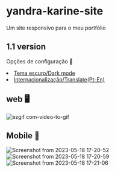 # yandra-karine-site
Um site responsivo para o meu portfólio

## 1.1 version
Opções de configuração :wrench:
<u>
<li>Tema escuro/Dark mode</li>
<li>Internacionalização/Translate(Pt-En)</li>
</u>

## web :desktop_computer:
![ezgif com-video-to-gif](https://github.com/yandrakarine/yandra-karine-site/assets/89264979/230df060-2cca-454e-8352-2fdf26662648)

## Mobile :iphone:
![Screenshot from 2023-05-18 17-20-52](https://github.com/yandrakarine/yandra-karine-site/assets/89264979/d27b18f0-7803-438a-82fe-ac69383a8e99)
![Screenshot from 2023-05-18 17-20-59](https://github.com/yandrakarine/yandra-karine-site/assets/89264979/a2c0794f-8651-4cdf-9150-15229c5cfcf6)
![Screenshot from 2023-05-18 17-21-06](https://github.com/yandrakarine/yandra-karine-site/assets/89264979/49a94d1b-a279-4a87-9447-604f0115ab88)
